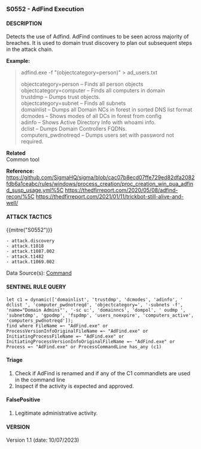 ### S0552 - AdFind Execution

#### DESCRIPTION

Detects the use of Adfind. AdFind continues to be seen across majority of breaches. It is used to domain trust discovery to plan out subsequent steps in the attack chain.

**Example:**

> adfind.exe -f "(objectcategory=person)" > ad_users.txt
>
> objectcategory=person – Finds all person objects\
> objectcategory=computer – Finds all computers in domain\
> trustdmp – Dumps trust objects.\
> objectcategory=subnet – Finds all subnets\
> domainlist – Dumps all Domain NCs in forest in sorted DNS list format\
> dcmodes – Shows modes of all DCs in forest from config\
> adinfo – Shows Active Directory Info with whoami info.\
> dclist – Dumps Domain Controllers FQDNs.\
> computers_pwdnotreqd – Dumps users set with password not required.

**Related**\
Common tool

**Reference:**\
https://github.com/SigmaHQ/sigma/blob/cac07b8ecd07ffe729ed82dfa2082fdb6a1ceabc/rules/windows/process_creation/proc_creation_win_pua_adfind_susp_usage.yml%5C
https://thedfirreport.com/2020/05/08/adfind-recon/%5C
https://thedfirreport.com/2021/01/11/trickbot-still-alive-and-well/

#### ATT&CK TACTICS

{{mitre("S0552")}}

```
- attack.discovery
- attack.t1018
- attack.t1087.002
- attack.t1482
- attack.t1069.002    
```

Data Source(s): [Command](https://attack.mitre.org/datasources/DS0017/)

#### SENTINEL RULE QUERY

```
let c1 = dynamic(['domainlist', 'trustdmp', 'dcmodes', 'adinfo', ' dclist ', 'computer_pwdnotreqd', 'objectcategory=', '-subnets -f', 'name="Domain Admins"', '-sc u:', 'domainncs', 'dompol', ' oudmp ', 'subnetdmp', 'gpodmp', 'fspdmp', 'users_noexpire', 'computers_active', 'computers_pwdnotreqd']);
find where FileName =~ "AdFind.exe" or ProcessVersionInfoOriginalFileName =~ "AdFind.exe" or InitiatingProcessFileName =~ "AdFind.exe" or InitiatingProcessVersionInfoOriginalFileName =~ "AdFind.exe" or Process =~ "AdFind.exe" or ProcessCommandLine has_any (c1) 
```

#### Triage

1. Check if AdFind is renamed and if any of the C1 commandlets are used in the command line
1. Inspect if the activity is expected and approved.

#### FalsePositive

1. Legitimate administrative activity.

#### VERSION

Version 1.1 (date: 10/07/2023)
